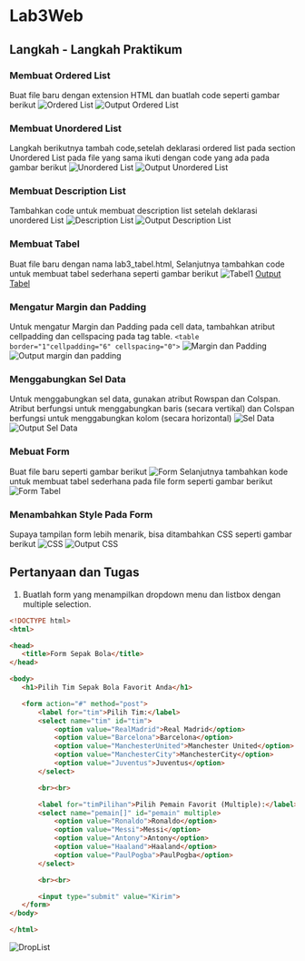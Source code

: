 # Lab3Web

## Langkah - Langkah Praktikum

### Membuat Ordered List
Buat file baru dengan extension HTML dan buatlah code seperti gambar berikut
![Ordered List](Screenshot/Orderedlist.png)
![Output Ordered List](Screenshot/OutputOrderedlist.png)

### Membuat Unordered List
Langkah berikutnya tambah code,setelah deklarasi ordered list pada section Unordered List pada file yang sama ikuti dengan code yang ada pada gambar berikut
![Unordered List](Screenshot/Unorderedlist.png)
![Output Unordered List](Screenshot/OutputUnorderedlist.png)

### Membuat Description List
Tambahkan code untuk membuat description list setelah deklarasi unordered List
![Description List](Screenshot/Descriptionlist.png)
![Output Description List](Screenshot/OutputDescription.png)

### Membuat Tabel
Buat file baru dengan nama lab3_tabel.html, Selanjutnya tambahkan code untuk membuat tabel sederhana seperti gambar berikut
![Tabel1](Screenshot/Tabel.png)
[Output Tabel](Screenshot/OutputTabel.png)

### Mengatur Margin dan Padding
Untuk mengatur Margin dan Padding pada cell data, tambahkan atribut cellpadding dan cellspacing pada tag table. `<table border="1"cellpadding="6" cellspacing="0">`
![Margin dan Padding](Screenshot/Margin%20dan%20Padding.png)
![Output margin dan padding](Screenshot/OutputMargindanPadding.png)

### Menggabungkan Sel Data
Untuk menggabungkan sel data, gunakan atribut Rowspan dan Colspan. Atribut berfungsi untuk menggabungkan baris (secara vertikal) dan Colspan berfungsi untuk menggabungkan kolom (secara horizontal)
![Sel Data](Screenshot/SelData.png)
![Output Sel Data](Screenshot/OutputSelData.png)

### Mebuat Form
Buat file baru seperti gambar berikut
![Form](Screenshot/Form.png)
Selanjutnya tambahkan kode untuk membuat tabel sederhana pada file form seperti gambar berikut
![Form Tabel](Screenshot/OutputForm.png)

### Menambahkan Style Pada Form
Supaya tampilan form lebih menarik, bisa ditambahkan CSS seperti gambar berikut
![CSS](Screenshot/Style.png)
![Output CSS](Screenshot/OutputStyle.png)

## Pertanyaan dan Tugas

1. Buatlah form yang menampilkan dropdown menu dan listbox dengan multiple selection.

 ```html
 <!DOCTYPE html>
<html>

<head>
    <title>Form Sepak Bola</title>
</head>

<body>
    <h1>Pilih Tim Sepak Bola Favorit Anda</h1>

    <form action="#" method="post">
        <label for="tim">Pilih Tim:</label>
        <select name="tim" id="tim">
            <option value="RealMadrid">Real Madrid</option>
            <option value="Barcelona">Barcelona</option>
            <option value="ManchesterUnited">Manchester United</option>
            <option value="ManchesterCity">ManchesterCity</option>
            <option value="Juventus">Juventus</option>
        </select>

        <br><br>

        <label for="timPilihan">Pilih Pemain Favorit (Multiple):</label>
        <select name="pemain[]" id="pemain" multiple>
            <option value="Ronaldo">Ronaldo</option>
            <option value="Messi">Messi</option>
            <option value="Antony">Antony</option>
            <option value="Haaland">Haaland</option>
            <option value="PaulPogba">PaulPogba</option>
        </select>

        <br><br>

        <input type="submit" value="Kirim">
    </form>
</body>

</html>
```
![DropList](Screenshot/OutputDropList.png)
